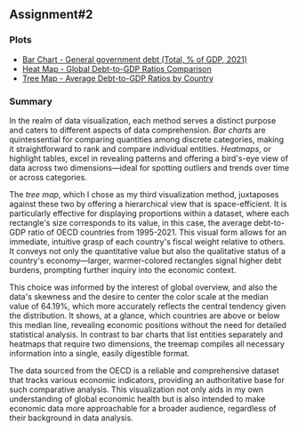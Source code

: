 ## Assignment#2

### Plots
   - [Bar Chart - General government debt (Total, % of GDP, 2021)](ass2_part1.md)
   - [Heat Map - Global Debt-to-GDP Ratios Comparison](ass2_part2.md)
   - [Tree Map - Average Debt-to-GDP Ratios by Country](ass2_part3.md)

### Summary

In the realm of data visualization, each method serves a distinct purpose and caters to different aspects of data comprehension. *Bar charts* are quintessential for comparing quantities among discrete categories, making it straightforward to rank and compare individual entities. *Heatmaps*, or highlight tables, excel in revealing patterns and offering a bird's-eye view of data across two dimensions—ideal for spotting outliers and trends over time or across categories.

The *tree map*, which I chose as my third visualization method, juxtaposes against these two by offering a hierarchical view that is space-efficient. It is particularly effective for displaying proportions within a dataset, where each rectangle's size corresponds to its value, in this case, the average debt-to-GDP ratio of OECD countries from 1995-2021. This visual form allows for an immediate, intuitive grasp of each country's fiscal weight relative to others. It conveys not only the quantitative value but also the qualitative status of a country's economy—larger, warmer-colored rectangles signal higher debt burdens, prompting further inquiry into the economic context.

This choice was informed by the interest of global overview, and also the data's skewness and the desire to center the color scale at the median value of 64.19%, which more accurately reflects the central tendency given the distribution. It shows, at a glance, which countries are above or below this median line, revealing economic positions without the need for detailed statistical analysis. In contrast to bar charts that list entities separately and heatmaps that require two dimensions, the treemap compiles all necessary information into a single, easily digestible format.

The data sourced from the OECD is a reliable and comprehensive dataset that tracks various economic indicators, providing an authoritative base for such comparative analysis. This visualization not only aids in my own understanding of global economic health but is also intended to make economic data more approachable for a broader audience, regardless of their background in data analysis.
